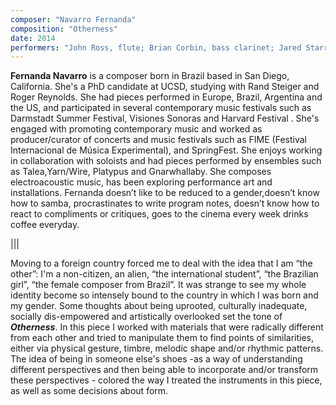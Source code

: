 ```yaml
---
composer: "Navarro Fernanda"
composition: "Otherness"
date: 2014
performers: "John Ross, flute; Brian Corbin, bass clarinet; Jared Starr, violin; Maria Santacruz, viola; Carrie Miller, cello; Yinhui Li, piano; Jacob Kight, percussion; Trey Harris, conductor"
---
```

**Fernanda Navarro** is a composer born in Brazil based in San Diego, California. 
She's a PhD candidate at UCSD, studying with Rand Steiger and Roger Reynolds. She had pieces performed in Europe, Brazil, Argentina and the US, and participated in several contemporary music festivals such as Darmstadt Summer Festival, Visiones Sonoras and Harvard Festival . She's engaged with promoting contemporary music and worked as producer/curator of concerts and music festivals such as FIME (Festival Internacional de Música Experimental), and SpringFest. She enjoys working in collaboration with soloists and had pieces performed by ensembles such as Talea,Yarn/Wire, Platypus and Gnarwhallaby. She composes electroacoustic music, has been exploring performance art and installations. 
Fernanda doesn’t like to be reduced to a gender,doesn’t know how to samba, procrastinates to write program notes, doesn’t know how to react to compliments or critiques, goes to the cinema every week drinks coffee everyday.

|||

Moving to a foreign country forced me to deal with the idea that I am “the other”: I'm a non-citizen, an alien, “the international student”, “the Brazilian girl”, “the female composer from Brazil”. It was strange to see my whole identity become so intensely bound to the country in which I was born and my gender. Some thoughts about being uprooted, culturally inadequate, socially dis-empowered and artistically overlooked set the tone of **_Otherness_**. In this piece I worked with materials that were radically different from each other and tried to manipulate them to find points of similarities, either via physical gesture, timbre, melodic shape and/or rhythmic patterns. The idea of being in someone else's shoes -as a way of understanding different perspectives and then being able to incorporate and/or transform these perspectives - colored the way I treated the instruments in this piece, as well as some decisions about form.
